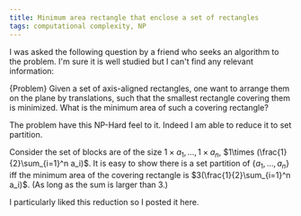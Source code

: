 ```yaml
---
title: Minimum area rectangle that enclose a set of rectangles
tags: computational complexity, NP
---
```


I was asked the following question by a friend who seeks an algorithm to the problem. I'm sure it is well studied but I can't find any relevant information:

{Problem}
    Given a set of axis-aligned rectangles, one want to arrange them on the plane by translations, such that the smallest rectangle covering them is minimized. What is the minimum area of such a covering rectangle?

The problem have this NP-Hard feel to it. Indeed I am able to reduce it to set partition.

Consider the set of blocks are of the size $1\times a_1,\ldots,1\times a_n$, $1\times (\frac{1}{2}\sum_{i=1}^n a_i)$. It is easy to show there is a set partition of $\{a_1,\ldots,a_n\}$ iff the minimum area of the covering rectangle is $3(\frac{1}{2}\sum_{i=1}^n a_i)$. (As long as the sum is larger than 3.)

I particularly liked this reduction so I posted it here. 